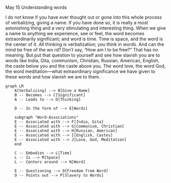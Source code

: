 May 15
Understanding words

I do not know if you have ever thought out or gone into this whole process of verbalizing, giving a name. If you have done so, it is really a most astonishing thing and a very stimulating and interesting thing. When we give a name to anything we experience, see or feel, the word becomes extraordinarily significant; and word is time. Time is space, and the word is the center of it. All thinking is verbalization; you think in words. And can the mind be free of the wo rd? Don’t say, “How am I to be free?” That has no meaning. But put that question to yourself and see how slavish you are to words like India, Gita, communism, Christian, Russian, American, English, the caste below you and the caste above you. The word love, the word God, the word meditation—what extraordinary significance we have given to these words and how slavish we are to them.

```mermaid
graph LR
    A[Verbalizing] --> B[Give a Name]
    B -- Becomes --> C[Significant]
    A -- Leads to --> D[Thinking]
    
    D -- In the form of --> E[Words]
    
    subgraph "Word-Associations"
    E -- Associated with --> F[India, Gita]
    E -- Associated with --> G[Communism, Christian]
    E -- Associated with --> H[Russian, American]
    E -- Associated with --> I[English, Castes]
    E -- Associated with --> J[Love, God, Meditation]
    end
    
    C -- Embodies --> L[Time]
    L -- Is --> M[Space]
    L -- Centers around --> N[Word]
    
    E -- Questioning --> O[Freedom from Word]
    O -- Points out --> P[Slavery to Words]
```

